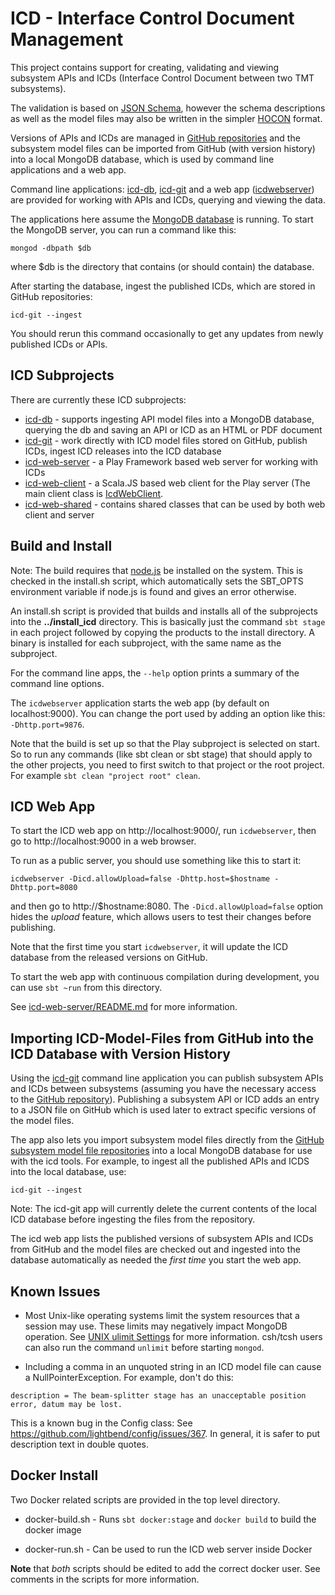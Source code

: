 ICD - Interface Control Document Management
===========================================

This project contains support for creating, validating and viewing subsystem APIs and ICDs (Interface Control Document between two TMT subsystems).

The validation is based on [JSON Schema](http://json-schema.org/),
however the schema descriptions as well as the model files may also be written in
the simpler [HOCON](https://github.com/typesafehub/config/blob/master/HOCON.md) format.

Versions of APIs and ICDs are managed in [GitHub repositories](https://github.com/tmt-icd/ICD-Model-Files.git) and 
the subsystem model files can be imported from GitHub (with version history) into a local MongoDB database, which is used
by command line applications and a web app.
 
Command line applications: [icd-db](icd-db), [icd-git](icd-git) and a web app ([icdwebserver](icd-web-server)) 
are provided for working with APIs and ICDs, querying and viewing the data.

The applications here assume the [MongoDB database](https://www.mongodb.com) is running. 
To start the MongoDB server, you can run a command like this:

    mongod -dbpath $db
    
where $db is the directory that contains (or should contain) the database.

After starting the database, ingest the published ICDs, which are stored in GitHub repositories:

    icd-git --ingest

You should rerun this command occasionally to get any updates from newly published ICDs or APIs.

ICD Subprojects
---------------

There are currently these ICD subprojects:

* [icd-db](icd-db) - supports ingesting API model files into a MongoDB database, querying the db and saving an API or ICD as an HTML or PDF document
* [icd-git](icd-git) - work directly with ICD model files stored on GitHub, publish ICDs, ingest ICD releases into the ICD database
* [icd-web-server](icd-web-server) - a Play Framework based web server for working with ICDs
* [icd-web-client](icd-web-client) - a Scala.JS based web client for the Play server
                                     (The main client class is [IcdWebClient](icd-web-client/src/main/scala/icd/web/client/IcdWebClient.scala).
* [icd-web-shared](icd-web-shared) - contains shared classes that can be used by both web client and server

Build and Install
-----------------

Note: The build requires that [node.js](https://nodejs.org/en/) be installed on the system.
This is checked in the install.sh script, which automatically sets the SBT_OPTS environment variable if node.js is found 
and gives an error otherwise. 

An install.sh script is provided that builds and installs all of the subprojects into the __../install_icd__ directory.
This is basically just the command `sbt stage` in each project followed by copying the products to the
install directory. A binary is installed for each subproject, with the same name as the subproject.

For the command line apps, the `--help` option prints a summary of the command line options.

The `icdwebserver` application starts the web app (by default on localhost:9000).
You can change the port used by adding an option like this: `-Dhttp.port=9876`.

Note that the build is set up so that the Play subproject is selected on start.
So to run any commands (like sbt clean or sbt stage) that should apply to the other projects,
you need to first switch to that project or the root project. For example `sbt clean "project root" clean`. 

ICD Web App
------------

To start the ICD web app on http://localhost:9000/, run `icdwebserver`,
then go to http://localhost:9000 in a web browser.

To run as a public server, you should use something like this to start it:

    icdwebserver -Dicd.allowUpload=false -Dhttp.host=$hostname -Dhttp.port=8080

and then go to http://$hostname:8080. The `-Dicd.allowUpload=false` option hides the *upload* feature, which allows
users to test their changes before publishing.

Note that the first time you start `icdwebserver`, it will update the ICD database from the released versions on GitHub. 

To start the web app with continuous compilation during development, you can use `sbt ~run` from this directory.

See [icd-web-server/README.md](icd-web-server/README.md) for more information.

Importing ICD-Model-Files from GitHub into the ICD Database with Version History
--------------------------------------------------------------------------------

Using the [icd-git](icd-git) command line application you can publish subsystem APIs and ICDs between subsystems 
(assuming you have the necessary access to the [GitHub repository](https://github.com/tmt-icd/ICD-Model-Files)).
Publishing a subsystem API or ICD adds an entry to a JSON file on GitHub which is used later to extract specific 
versions of the model files.

The app also lets you import subsystem model files directly from the
[GitHub subsystem model file repositories](https://github.com/tmt-icd/)  into a local MongoDB database
for use with the icd tools. For example, to ingest all the published APIs and ICDS into the local database, use:

    icd-git --ingest

Note: The icd-git app will currently delete the current contents of the local ICD database before
ingesting the files from the repository.

The icd web app lists the published versions of subsystem APIs and ICDs from GitHub and the model
files are checked out and ingested into the database automatically as needed the *first time* you start the web app. 

Known Issues
------------

* Most Unix-like operating systems limit the system resources that a session may use. 
  These limits may negatively impact MongoDB operation. 
  See [UNIX ulimit Settings](https://docs.mongodb.com/manual/reference/ulimit/) for more information.
  csh/tcsh users can also run the command `unlimit` before starting `mongod`.

* Including a comma in an unquoted string in an ICD model file can cause a NullPointerException.
For example, don't do this: 
```
description = The beam-splitter stage has an unacceptable position error, datum may be lost.
```
This is a known bug in the Config class: See https://github.com/lightbend/config/issues/367.
In general, it is safer to put description text in double quotes.

Docker Install
--------------

Two Docker related scripts are provided in the top level directory.

* docker-build.sh - Runs `sbt docker:stage` and `docker build` to build the docker image

* docker-run.sh - Can be used to run the ICD web server inside Docker

__Note__ that *both* scripts should be edited to add the correct docker user.
See comments in the scripts for more information.




